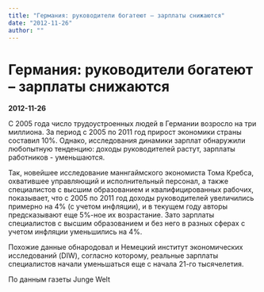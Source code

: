 ```yaml
---
title: "Германия: руководители богатеют – зарплаты снижаются"
date: "2012-11-26"
author: ""
---
```


# Германия: руководители богатеют – зарплаты снижаются

**2012-11-26** 

С 2005 года число трудоустроенных людей в Германии возросло на три миллиона. За период с 2005 по 2011 год прирост экономики страны составил 10%. Однако, исследования динамики зарплат обнаружили любопытную тенденцию: доходы руководителей растут, зарплаты работников - уменьшаются.

Так, новейшее исследование маннгаймского экономиста Тома Кребса, охватившее управляющий и исполнительный персонал, а также специалистов с высшим образованием и квалифицированных рабочих, показывает, что с 2005 по 2011 год доходы руководителей увеличились примерно на 4% (с учетом инфляции), и в текущем году авторы предсказывают еще 5%-ное их возрастание. Зато зарплаты специалистов с высшим образованием и без него в разных сферах с учетом инфляции уменьшились на 4%.

Похожие данные обнародовал и Немецкий институт экономических исследований (DIW), согласно которому, реальные зарплаты специалистов начали уменьшаться еще с начала 21-го тысячелетия.

По данным газеты Junge Welt